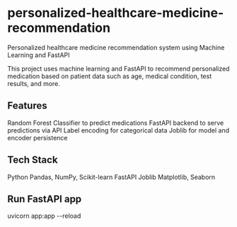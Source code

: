 # personalized-healthcare-medicine-recommendation
Personalized healthcare medicine recommendation system using Machine Learning and FastAPI

This project uses machine learning and FastAPI to recommend personalized medication based on patient data such as age, medical condition, test results, and more.


## Features
Random Forest Classifier to predict medications
FastAPI backend to serve predictions via API
Label encoding for categorical data
Joblib for model and encoder persistence

## Tech Stack
Python
Pandas, NumPy, Scikit-learn
FastAPI
Joblib
Matplotlib, Seaborn

## Run FastAPI app
uvicorn app:app --reload

